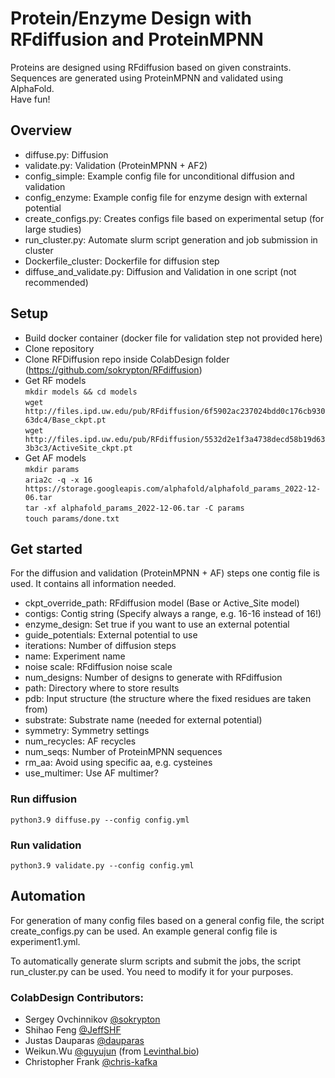 # Protein/Enzyme Design with RFdiffusion and ProteinMPNN
Proteins are designed using RFdiffusion based on given constraints. 
Sequences are generated using ProteinMPNN and validated using AlphaFold.\
Have fun!

## Overview
- diffuse.py: Diffusion
- validate.py: Validation (ProteinMPNN + AF2)
- config_simple: Example config file for unconditional diffusion and validation
- config_enzyme: Example config file for enzyme design with external potential
- create_configs.py: Creates configs file based on experimental setup (for large studies)
- run_cluster.py: Automate slurm script generation and job submission in cluster
- Dockerfile_cluster: Dockerfile for diffusion step
- diffuse_and_validate.py: Diffusion and Validation in one script (not recommended)

## Setup
- Build docker container (docker file for validation step not provided here)
- Clone repository
- Clone RFDiffusion repo inside ColabDesign folder (https://github.com/sokrypton/RFdiffusion)
- Get RF models \
``mkdir models && cd models`` \
``wget http://files.ipd.uw.edu/pub/RFdiffusion/6f5902ac237024bdd0c176cb93063dc4/Base_ckpt.pt`` \
``wget http://files.ipd.uw.edu/pub/RFdiffusion/5532d2e1f3a4738decd58b19d633b3c3/ActiveSite_ckpt.pt``
- Get AF models \
``mkdir params`` \
``aria2c -q -x 16 https://storage.googleapis.com/alphafold/alphafold_params_2022-12-06.tar``\
``tar -xf alphafold_params_2022-12-06.tar -C params`` \
``touch params/done.txt``

## Get started
For the diffusion and validation (ProteinMPNN + AF) steps one contig file is used. It contains all information needed.
- ckpt_override_path: RFdiffusion model (Base or Active_Site model)
- contigs: Contig string (Specify always a range, e.g. 16-16 instead of 16!)
- enzyme_design: Set true if you want to use an external potential
- guide_potentials: External potential to use
- iterations: Number of diffusion steps
- name: Experiment name
- noise scale: RFdiffusion noise scale
- num_designs: Number of designs to generate with RFdiffusion
- path: Directory where to store results
- pdb: Input structure (the structure where the fixed residues are taken from)
- substrate: Substrate name (needed for external potential)
- symmetry: Symmetry settings
- num_recycles: AF recycles
- num_seqs: Number of ProteinMPNN sequences
- rm_aa: Avoid using specific aa, e.g. cysteines
- use_multimer: Use AF multimer?

### Run diffusion
``python3.9 diffuse.py --config config.yml``

### Run validation
``python3.9 validate.py --config config.yml``

## Automation
For generation of many config files based on a general config file, the script create_configs.py can be used.
An example general config file is experiment1.yml.

To automatically generate slurm scripts and submit the jobs, the script run_cluster.py can be used.
You need to modify it for your purposes.

### ColabDesign Contributors:
- Sergey Ovchinnikov [@sokrypton](https://github.com/sokrypton)
- Shihao Feng [@JeffSHF](https://github.com/JeffSHF)
- Justas Dauparas [@dauparas](https://github.com/dauparas)
- Weikun.Wu [@guyujun](https://github.com/guyujun) (from [Levinthal.bio](http://levinthal.bio/en/))
- Christopher Frank [@chris-kafka](https://github.com/chris-kafka)
